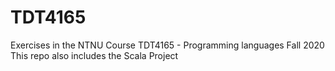# TDT4165
Exercises in the NTNU Course TDT4165 - Programming languages Fall 2020
This repo also includes the Scala Project
 
